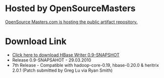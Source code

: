 # Hosted by OpenSourceMasters #

[OpenSource Masters.com is hosting the public artifact repository.](http://opensourcemasters.com/)

# Download Link #
  * [Click here to download HBase Writer 0.9-SNAPSHOT](http://repo.opensourcemasters.com:8080/nexus/content/repositories/releases/org/archive/hbase-writer/0.9-20100330.003614/)
  * Release 0.9-SNAPSAHOT - 29.03.2010
  * 7th Release - Compatible with hadoop-core-0.19, hbase-0.20.0 & heritrix 2.0.1 (Patch submitted by Greg Lu via Ryan Smith)